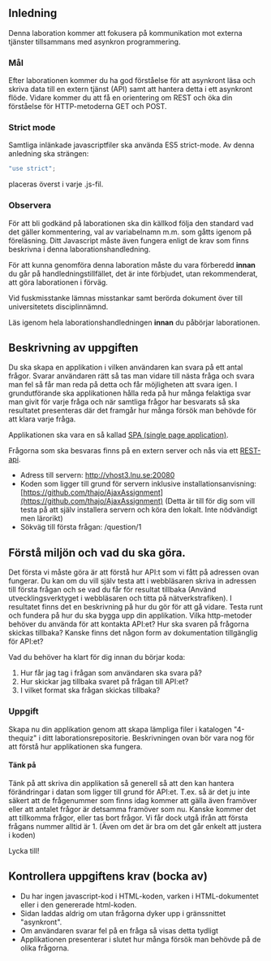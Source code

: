 ## Inledning
Denna laboration kommer att fokusera på kommunikation mot externa tjänster tillsammans med asynkron programmering.

### Mål
Efter laborationen kommer du ha god förståelse för att asynkront läsa och skriva data till en extern tjänst (API) samt att hantera detta i ett asynkront flöde. Vidare kommer du att få en orientering om REST och öka din förståelse för HTTP-metoderna GET och POST.

### Strict mode
Samtliga inlänkade javascriptfiler ska använda ES5 strict-mode. Av denna anledning ska strängen:

```js
"use strict";
```

placeras överst i varje .js-fil.

### Observera 
För att bli godkänd på laborationen ska din källkod följa den standard vad det gäller kommentering, val av variabelnamn m.m. som gåtts igenom på föreläsning. Ditt Javascript måste även fungera enligt de krav som finns beskrivna i denna laborationshandledning.

För att kunna genomföra denna laboration måste du vara förberedd **innan** du går på handledningstillfället, det är inte förbjudet, utan rekommenderat, att göra laborationen i förväg. 

Vid fuskmisstanke lämnas misstankar samt berörda dokument över till universitetets disciplinnämnd.

Läs igenom hela laborationshandledningen **innan** du påbörjar laborationen.

## Beskrivning av uppgiften
Du ska skapa en applikation i vilken användaren kan svara på ett antal frågor. Svarar användaren rätt så tas man vidare till nästa fråga och svara man fel så får man reda på detta och får möjligheten att svara igen. I grundutförande ska applikationen hålla reda på hur många felaktiga svar man givit för varje fråga och när samtliga frågor har besvarats så ska resultatet presenteras där det framgår hur många försök man behövde för att klara varje fråga.

Applikationen ska vara en så kallad [SPA (single page application)](http://en.wikipedia.org/wiki/Single-page_application).

Frågorna som ska besvaras finns på en extern server och nås via ett [REST-api](http://en.wikipedia.org/wiki/Representational_state_transfer).

* Adress till servern: http://vhost3.lnu.se:20080
* Koden som ligger till grund för servern inklusive installationsanvisning: [https://github.com/thajo/AjaxAssignment](https://github.com/thajo/AjaxAssignment) (Detta är till för dig som vill testa på att själv installera servern och köra den lokalt. Inte nödvändigt men lärorikt)
* Sökväg till första frågan: /question/1

## Förstå miljön och vad du ska göra.
Det första vi måste göra är att förstå hur API:t som vi fått på adressen ovan fungerar. Du kan om du vill själv testa att i webbläsaren skriva in adressen till första frågan och se vad du får för resultat tillbaka (Använd utvecklingsverktyget i webbläsaren och titta på nätverkstrafiken). I resultatet finns det en beskrivning på hur du gör för att gå vidare. Testa runt och fundera på hur du ska bygga upp din applikation. Vilka http-metoder behöver du använda för att kontakta API:et? Hur ska svaren på frågorna skickas tillbaka? Kanske finns det någon form av dokumentation tillgänglig för API:et?

Vad du behöver ha klart för dig innan du börjar koda:

1) Hur får jag tag i frågan som användaren ska svara på?
2) Hur skickar jag tillbaka svaret på frågan till API:et?
3) I vilket format ska frågan skickas tillbaka?

### Uppgift
Skapa nu din applikation genom att skapa lämpliga filer i katalogen "4-thequiz" i ditt laborationsrepositorie. Beskrivningen ovan bör vara nog för att förstå hur applikationen ska fungera.

#### Tänk på
Tänk på att skriva din applikation så generell så att den kan hantera förändringar i datan som ligger till grund för API:et. T.ex. så är det ju inte säkert att de frågenummer som finns idag kommer att gälla även framöver eller att antalet frågor är detsamma framöver som nu. Kanske kommer det att tillkomma frågor, eller tas bort frågor. Vi får dock utgå ifrån att första frågans nummer alltid är 1. (Även om det är bra om det går enkelt att justera i koden)

Lycka till!

## Kontrollera uppgiftens krav **(bocka av)** 
- Du har ingen javascript-kod i HTML-koden, varken i HTML-dokumentet eller i den genererade html-koden.
- Sidan laddas aldrig om utan frågorna dyker upp i gränssnittet "asynkront".
- Om användaren svarar fel på en fråga så visas detta tydligt
- Applikationen presenterar i slutet hur många försök man behövde på de olika frågorna.


[star_h2]:https://coursepress.lnu.se/program/webbprogrammerare/wp-content/plugins/coursepress/icons/24/star_yellow.png

[star_h3]:https://coursepress.lnu.se/program/webbprogrammerare/wp-content/plugins/coursepress/icons/16/star_yellow.png

[info]:https://coursepress.lnu.se/program/webbprogrammerare/wp-content/plugins/coursepress/icons/16/information.png
